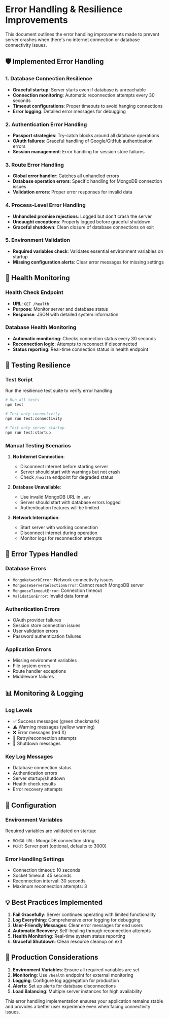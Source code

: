 # Error Handling & Resilience Improvements

This document outlines the error handling improvements made to prevent server crashes when there's no internet connection or database connectivity issues.

## 🛡️ Implemented Error Handling

### 1. Database Connection Resilience
- **Graceful startup**: Server starts even if database is unreachable
- **Connection monitoring**: Automatic reconnection attempts every 30 seconds
- **Timeout configurations**: Proper timeouts to avoid hanging connections
- **Error logging**: Detailed error messages for debugging

### 2. Authentication Error Handling
- **Passport strategies**: Try-catch blocks around all database operations
- **OAuth failures**: Graceful handling of Google/GitHub authentication errors
- **Session management**: Error handling for session store failures

### 3. Route Error Handling
- **Global error handler**: Catches all unhandled errors
- **Database operation errors**: Specific handling for MongoDB connection issues
- **Validation errors**: Proper error responses for invalid data

### 4. Process-Level Error Handling
- **Unhandled promise rejections**: Logged but don't crash the server
- **Uncaught exceptions**: Properly logged before graceful shutdown
- **Graceful shutdown**: Clean closure of database connections on exit

### 5. Environment Validation
- **Required variables check**: Validates essential environment variables on startup
- **Missing configuration alerts**: Clear error messages for missing settings

## 🏥 Health Monitoring

### Health Check Endpoint
- **URL**: `GET /health`
- **Purpose**: Monitor server and database status
- **Response**: JSON with detailed system information

### Database Health Monitoring
- **Automatic monitoring**: Checks connection status every 30 seconds
- **Reconnection logic**: Attempts to reconnect if disconnected
- **Status reporting**: Real-time connection status in health endpoint

## 🧪 Testing Resilience

### Test Script
Run the resilience test suite to verify error handling:

```bash
# Run all tests
npm test

# Test only connectivity
npm run test:connectivity

# Test only server startup
npm run test:startup
```

### Manual Testing Scenarios

1. **No Internet Connection**:
   - Disconnect internet before starting server
   - Server should start with warnings but not crash
   - Check `/health` endpoint for degraded status

2. **Database Unavailable**:
   - Use invalid MongoDB URL in `.env`
   - Server should start with database errors logged
   - Authentication features will be limited

3. **Network Interruption**:
   - Start server with working connection
   - Disconnect internet during operation
   - Monitor logs for reconnection attempts

## 🚨 Error Types Handled

### Database Errors
- `MongoNetworkError`: Network connectivity issues
- `MongooseServerSelectionError`: Cannot reach MongoDB server
- `MongooseTimeoutError`: Connection timeout
- `ValidationError`: Invalid data format

### Authentication Errors
- OAuth provider failures
- Session store connection issues
- User validation errors
- Password authentication failures

### Application Errors
- Missing environment variables
- File system errors
- Route handler exceptions
- Middleware failures

## 📊 Monitoring & Logging

### Log Levels
- ✅ Success messages (green checkmark)
- ⚠️ Warning messages (yellow warning)
- ❌ Error messages (red X)
- 🔄 Retry/reconnection attempts
- 🛑 Shutdown messages

### Key Log Messages
- Database connection status
- Authentication errors
- Server startup/shutdown
- Health check results
- Error recovery attempts

## 🔧 Configuration

### Environment Variables
Required variables are validated on startup:
- `MONGO_URL`: MongoDB connection string
- `PORT`: Server port (optional, defaults to 3000)

### Error Handling Settings
- Connection timeout: 10 seconds
- Socket timeout: 45 seconds
- Reconnection interval: 30 seconds
- Maximum reconnection attempts: 3

## 💡 Best Practices Implemented

1. **Fail Gracefully**: Server continues operating with limited functionality
2. **Log Everything**: Comprehensive error logging for debugging
3. **User-Friendly Messages**: Clear error messages for end users
4. **Automatic Recovery**: Self-healing through reconnection attempts
5. **Health Monitoring**: Real-time system status reporting
6. **Graceful Shutdown**: Clean resource cleanup on exit

## 🚀 Production Considerations

1. **Environment Variables**: Ensure all required variables are set
2. **Monitoring**: Use `/health` endpoint for external monitoring
3. **Logging**: Configure log aggregation for production
4. **Alerts**: Set up alerts for database disconnections
5. **Load Balancing**: Multiple server instances for high availability

This error handling implementation ensures your application remains stable and provides a better user experience even when facing connectivity issues.
